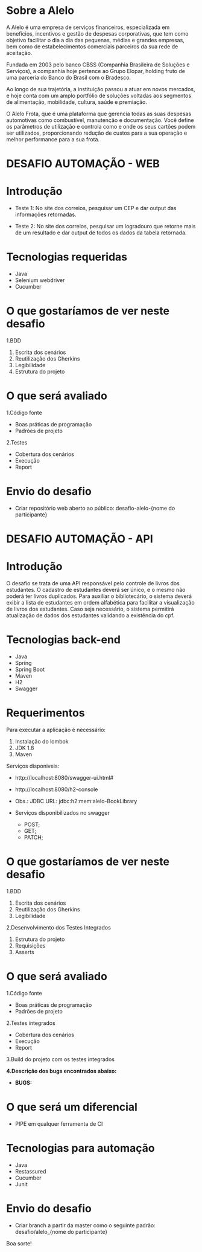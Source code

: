 # Sobre a Alelo

A Alelo é uma empresa de serviços financeiros, especializada em benefícios, incentivos e gestão de despesas corporativas, que tem como objetivo facilitar o dia a dia das pequenas, médias e grandes empresas, bem como de estabelecimentos comerciais parceiros da sua rede de aceitação.

Fundada em 2003 pelo banco CBSS (Companhia Brasileira de Soluções e Serviços), a companhia hoje pertence ao Grupo Elopar, holding fruto de uma parceria do Banco do Brasil com o Bradesco.

Ao longo de sua trajetória, a instituição passou a atuar em novos mercados, e hoje conta com um amplo portfólio de soluções voltadas aos segmentos de alimentação, mobilidade, cultura, saúde e premiação.

O Alelo Frota, que é uma plataforma que gerencia todas as suas despesas automotivas como combustível, manutenção e documentação. Você define os parâmetros de utilização e controla como e onde os seus cartões podem ser utilizados, proporcionando redução de custos para a sua operação e melhor performance para a sua frota.


# DESAFIO AUTOMAÇÃO - WEB #

# Introdução 

- Teste 1: No site dos correios, pesquisar um CEP e dar output das informações retornadas.

- Teste 2: No site dos correios, pesquisar um logradouro que retorne mais de um resultado e dar output de todos os dados da tabela retornada.

# Tecnologias requeridas
-	Java
-	Selenium webdriver
-	Cucumber 

# **O que gostaríamos de ver neste desafio**
1.BDD
 1. Escrita dos cenários
 2. Reutilização dos Gherkins
 3. Legibilidade
 4. Estrutura do projeto

# **O que será avaliado**
1.Código fonte
 -	Boas práticas de programação
 -	Padrões de projeto

2.Testes 
 -	Cobertura dos cenários
 -	Execução
 -	Report

# **Envio do desafio**
- Criar repositório web aberto ao público: desafio-alelo-{nome do participante}


# DESAFIO AUTOMAÇÃO - API # 

# Introdução 

O desafio se trata de uma API responsável pelo controle de livros dos estudantes. O cadastro de estudantes deverá ser único, e o mesmo não poderá ter livros duplicados. Para auxiliar o bibliotecário, o sistema deverá exibir a lista de estudantes em ordem alfabética para facilitar a visualização de livros dos estudantes. Caso seja necessário, o sistema permitirá atualização de dados dos estudantes validando a existência do cpf.

# Tecnologias back-end
-	Java
-	Spring
-	Spring Boot
-	Maven
-	H2
-	Swagger

# Requerimentos

Para executar a aplicação é necessário:
1.	Instalação do lombok
2.	JDK 1.8
3.	Maven

Serviços disponiveis:
-	http://localhost:8080/swagger-ui.html#
-	http://localhost:8080/h2-console
-	Obs.: JDBC URL: jdbc:h2:mem:alelo-BookLibrary
-	Serviços disponibilizados no swagger
	
	- POST; 
	- GET; 
	- PATCH;

# **O que gostaríamos de ver neste desafio**
1.BDD
 1. Escrita dos cenários
 2. Reutilização dos Gherkins
 3. Legibilidade

2.Desenvolvimento dos Testes Integrados 
 1. Estrutura do projeto
 2. Requisições
 3. Asserts

# **O que será avaliado**
1.Código fonte
 -	Boas práticas de programação
 -	Padrões de projeto

2.Testes integrados
 -	Cobertura dos cenários
 -	Execução
 -	Report
	
3.Build do projeto com os testes integrados

**4.Descrição dos bugs encontrados abaixo:**
- **BUGS:**

# O que será um diferencial
-	PIPE em qualquer ferramenta de CI

# Tecnologias para automação
-	Java
-	Restassured
-	Cucumber
-	Junit

# **Envio do desafio**
-	Criar branch a partir da master como o seguinte padrão:	desafio/alelo_{nome do participante}

Boa sorte!


